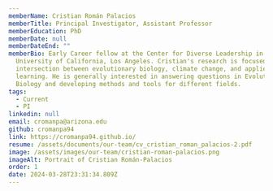 ```yaml
---
memberName: Cristian Román Palacios
memberTitle: Principal Investigator, Assistant Professor
memberEducation: PhD
memberDate: null
memberDateEnd: ""
memberBio: Early Career fellow at the Center for Diverse Leadership in Science,
  University of California, Los Angeles. Cristian's research is focused on the
  intersection between evolutionary biology, climate change, and applied machine
  learning. He is generally interested in answering questions in Evolutionary
  Biology and developing methods and tools for different fields.
tags:
  - Current
  - PI
linkedin: null
email: cromanpa@arizona.edu
github: cromanpa94
link: https://cromanpa94.github.io/
resume: /assets/documents/our-team/cv_cristian_roman_palacios-2.pdf
image: /assets/images/our-team/cristian-roman-palacios.png
imageAlt: Portrait of Cristian Román-Palacios
order: 1
date: 2024-03-28T23:31:34.809Z
---
```

